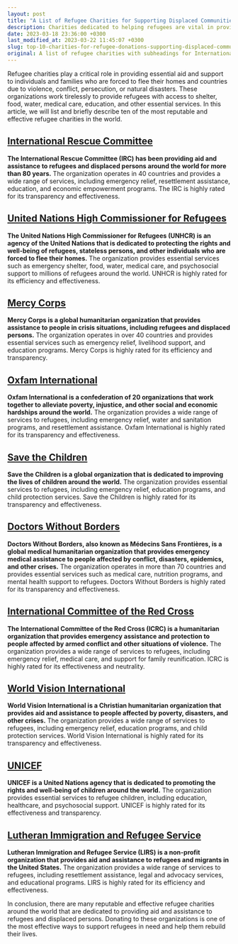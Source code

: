 ```yaml
---
layout: post
title: "A List of Refugee Charities for Supporting Displaced Communities Worldwide"
description: Charities dedicated to helping refugees are vital in providing necessary assistance and care to individuals and families who have to leave their homes and nations due to natural disasters, persecution, conflict and violence. These charities tirelessly work to provide refugees with access to basic necessities like medical care, education, shelter, food, water, and other critical services. This article compiles a list of ten of the world's most reliable and effective refugee charities, detailing their contributions briefly.
date: 2023-03-18 23:36:00 +0300
last_modified_at: 2023-03-22 11:45:07 +0300
slug: top-10-charities-for-refugee-donations-supporting-displaced-communities-worldwide
original: A list of refugee charities with subheadings for International Rescue Committee, United Nations High Commissioner for Refugees, Mercy Corps, Oxfam International, Save the Children, Doctors Without Borders, International Committee of the Red Cross, World Vision International, UNICEF, Lutheran Immigration and Refugee Service.
---
```

Refugee charities play a critical role in providing essential aid and support to individuals and families who are forced to flee their homes and countries due to violence, conflict, persecution, or natural disasters. These organizations work tirelessly to provide refugees with access to shelter, food, water, medical care, education, and other essential services. In this article, we will list and briefly describe ten of the most reputable and effective refugee charities in the world.

## [International Rescue Committee](/refugee-charities/international-rescue-committee-aiding-refugees-with-life-saving-assistance-and-support-through-donations.html)

**The International Rescue Committee (IRC) has been providing aid and assistance to refugees and displaced persons around the world for more than 80 years.** The organization operates in 40 countries and provides a wide range of services, including emergency relief, resettlement assistance, education, and economic empowerment programs. The IRC is highly rated for its transparency and effectiveness.

## [United Nations High Commissioner for Refugees](/refugee-charities/assisting-refugees-understanding-the-role-of-the-united-nations-high-commissioner-and-ways-to-donate.html)

**The United Nations High Commissioner for Refugees (UNHCR) is an agency of the United Nations that is dedicated to protecting the rights and well-being of refugees, stateless persons, and other individuals who are forced to flee their homes.** The organization provides essential services such as emergency shelter, food, water, medical care, and psychosocial support to millions of refugees around the world. UNHCR is highly rated for its efficiency and effectiveness.

## [Mercy Corps](/refugee-charities/mercy-corps-empowering-refugees-through-aid-and-donations.html)

**Mercy Corps is a global humanitarian organization that provides assistance to people in crisis situations, including refugees and displaced persons.** The organization operates in over 40 countries and provides essential services such as emergency relief, livelihood support, and education programs. Mercy Corps is highly rated for its efficiency and transparency.

## [Oxfam International](/refugee-charities/aid-for-refugees-how-oxfam-international-provides-support-and-ways-to-donate.html)

**Oxfam International is a confederation of 20 organizations that work together to alleviate poverty, injustice, and other social and economic hardships around the world.** The organization provides a wide range of services to refugees, including emergency relief, water and sanitation programs, and resettlement assistance. Oxfam International is highly rated for its transparency and effectiveness.

## [Save the Children](/refugee-charities/providing-hope-and-support-save-the-children-s-refugee-relief-efforts-and-donation-opportunities.html)

**Save the Children is a global organization that is dedicated to improving the lives of children around the world.** The organization provides essential services to refugees, including emergency relief, education programs, and child protection services. Save the Children is highly rated for its transparency and effectiveness.

## [Doctors Without Borders](/refugee-charities/providing-relief-to-refugees-the-mission-and-methods-of-doctors-without-borders-and-how-you-can-help.html)

**Doctors Without Borders, also known as Médecins Sans Frontières, is a global medical humanitarian organization that provides emergency medical assistance to people affected by conflict, disasters, epidemics, and other crises.** The organization operates in more than 70 countries and provides essential services such as medical care, nutrition programs, and mental health support to refugees. Doctors Without Borders is highly rated for its transparency and effectiveness.

## [International Committee of the Red Cross](/refugee-charities/supporting-refugees-the-role-of-the-international-committee-of-the-red-cross-and-how-you-can-help.html)

**The International Committee of the Red Cross (ICRC) is a humanitarian organization that provides emergency assistance and protection to people affected by armed conflict and other situations of violence.** The organization provides a wide range of services to refugees, including emergency relief, medical care, and support for family reunification. ICRC is highly rated for its effectiveness and neutrality.

## [World Vision International](/refugee-charities/supporting-refugees-understanding-world-vision-international-s-efforts-and-how-you-can-help.html)

**World Vision International is a Christian humanitarian organization that provides aid and assistance to people affected by poverty, disasters, and other crises.** The organization provides a wide range of services to refugees, including emergency relief, education programs, and child protection services. World Vision International is highly rated for its transparency and effectiveness.

## [UNICEF](/refugee-charities/providing-hope-and-support-unicef-s-efforts-to-aid-refugees-and-ways-to-support-their-mission.html)

**UNICEF is a United Nations agency that is dedicated to promoting the rights and well-being of children around the world.** The organization provides essential services to refugee children, including education, healthcare, and psychosocial support. UNICEF is highly rated for its effectiveness and transparency.

## [Lutheran Immigration and Refugee Service](/refugee-charities/making-a-difference-lutheran-immigration-and-refugee-service-s-efforts-in-supporting-refugees-and-how-you-can-help.html)

**Lutheran Immigration and Refugee Service (LIRS) is a non-profit organization that provides aid and assistance to refugees and migrants in the United States.** The organization provides a wide range of services to refugees, including resettlement assistance, legal and advocacy services, and educational programs. LIRS is highly rated for its efficiency and effectiveness.

In conclusion, there are many reputable and effective refugee charities around the world that are dedicated to providing aid and assistance to refugees and displaced persons. Donating to these organizations is one of the most effective ways to support refugees in need and help them rebuild their lives.